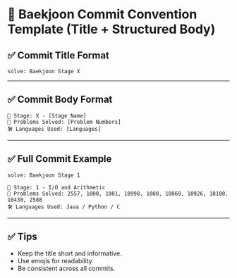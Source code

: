 
# 📘 Baekjoon Commit Convention Template (Title + Structured Body)

## ✅ Commit Title Format

```
solve: Baekjoon Stage X
```

---

## ✅ Commit Body Format

```
🎯 Stage: X - [Stage Name]  
📝 Problems Solved: [Problem Numbers]  
🛠️ Languages Used: [Languages]
```

---

## ✅ Full Commit Example

```
solve: Baekjoon Stage 1

🎯 Stage: 1 - I/O and Arithmetic  
📝 Problems Solved: 2557, 1000, 1001, 10998, 1008, 10869, 10926, 18108, 10430, 2588  
🛠️ Languages Used: Java / Python / C
```

---

## ✅ Tips

- Keep the title short and informative.
- Use emojis for readability.
- Be consistent across all commits.

